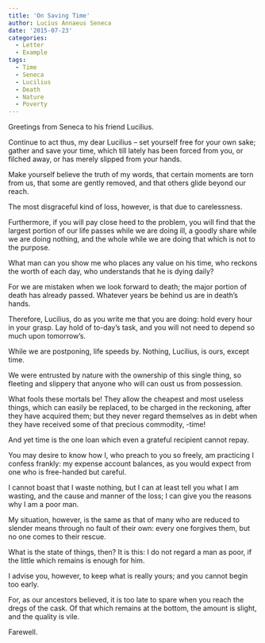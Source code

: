 ```yaml
---
title: 'On Saving Time'
author: Lucius Annaeus Seneca
date: '2015-07-23'
categories:
  - Letter
  - Example
tags:
  - Time
  - Seneca
  - Lucilius
  - Death
  - Nature
  - Poverty
---
```


Greetings from Seneca to his friend Lucilius.

Continue to act thus, my dear Lucilius – set yourself free for your own sake; gather and save your time, which till lately has been forced from you, or filched away, or has merely slipped from your hands.

Make yourself believe the truth of my words, that certain moments are torn from us, that some are gently removed, and that others glide beyond our reach.

The most disgraceful kind of loss, however, is that due to carelessness.

Furthermore, if you will pay close heed to the problem, you will find that the largest portion of our life passes while we are doing ill, a goodly share while we are doing nothing, and the whole while we are doing that which is not to the purpose.

What man can you show me who places any value on his time, who reckons the worth of each day, who understands that he is dying daily?

For we are mistaken when we look forward to death; the major portion of death has already passed. Whatever years be behind us are in death’s hands.

Therefore, Lucilius, do as you write me that you are doing: hold every hour in your grasp. Lay hold of to-day’s task, and you will not need to depend so much upon tomorrow’s.

While we are postponing, life speeds by. Nothing, Lucilius, is ours, except time.

We were entrusted by nature with the ownership of this single thing, so fleeting and slippery that anyone who will can oust us from possession.

What fools these mortals be! They allow the cheapest and most useless things, which can easily be replaced, to be charged in the reckoning, after they have acquired them; but they never regard themselves as in debt when they have received some of that precious commodity, -time!

And yet time is the one loan which even a grateful recipient cannot repay.

You may desire to know how I, who preach to you so freely, am practicing  I confess frankly: my expense account balances, as you would expect from one who is free-handed but careful.

I cannot boast that I waste nothing, but I can at least tell you what I am wasting, and the cause and manner of the loss; I can give you the reasons why I am a poor man.

My situation, however, is the same as that of many who are reduced to slender means through no fault of their own: every one forgives them, but no one comes to their rescue.

What is the state of things, then? It is this: I do not regard a man as poor, if the little which remains is enough for him.

I advise you, however, to keep what is really yours; and you cannot begin too early.

For, as our ancestors believed, it is too late to spare when you reach the dregs of the cask. Of that which remains at the bottom, the amount is slight, and the quality is vile.

Farewell.

